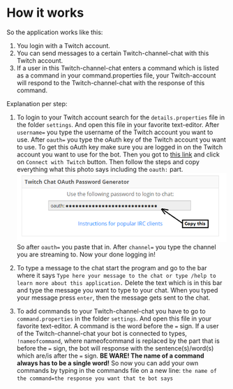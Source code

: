 # How it works
So the application works like this:

1. You login with a Twitch account. 
2. You can send messages to a certain Twitch-channel-chat with this Twitch account. 
3. If a user in this Twitch-channel-chat enters a command which is listed as a command in your
command.properties file, your Twitch-account will respond to the Twitch-channel-chat
with the response of this command.

Explanation per step:

1. To login to your Twitch account search for the `details.properties` file in 
the folder `settings`. And open this file in your favorite text-editor. 
After `username=` you type the username of the Twitch account you want to use. 
After `oauth=` you type the oAuth key of the Twitch account you want to use. 
To get this oAuth key make sure you are logged in on the Twitch account you want to use for the bot. 
Then you got to [this link](http://http://twitchapps.com/tmi/) and click
on `Connect with Twitch` button. Then follow the steps and copy everything what
this photo says including the `oauth:` part.
![Photo1](https://github.com/47b3n/TwitchEye/blob/master/tutorial/twitchbot-oauthkey.png)
So after `oauth=` you paste that in.
After `channel=` you type the channel you are streaming to. Now your done logging in!
2. To type a message to the chat start the program and go to the bar where it says
`Type here your message to the chat or type /help to learn more about this application.`
Delete the text which is in this bar and type the message you want to type to your chat.
When you typed your message press `enter`, then the message gets sent to the chat.

3. To add commands to your Twitch-channel-chat you have to go to `command.properties` 
in the folder `settings`. And open this file in your favorite text-editor. A command is the word before the `=` sign.
If a user of the Twitch-channel-chat your bot is connected to types,
`!nameofcommand`, where nameofcommand is replaced by the part that is before the `=` sign,
the bot will response with the sentence(s)/word(s) which are/is after the `=` sign.
**BE WARE! The name of a command always has to be a single word!**
So now you can add your own commands by typing in the commands file on a new line:
`the name of the command=the response you want that te bot says`
